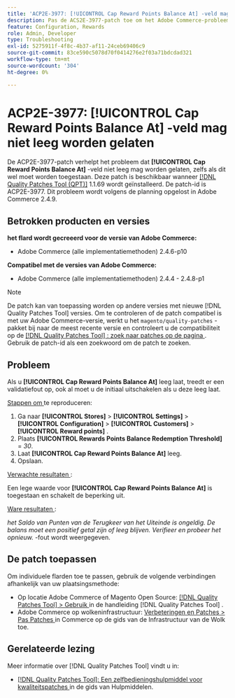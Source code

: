 ```yaml
---
title: 'ACP2E-3977: [!UICONTROL Cap Reward Points Balance At] -veld mag niet leeg worden gelaten'
description: Pas de ACS2E-3977-patch toe om het Adobe Commerce-probleem op te lossen waarbij het veld **[!UICONTROL Cap Reward Points Balance At]*** niet leeg kon worden gelaten wanneer het veld **[!UICONTROL Rewards Points Balance Redemption Threshold]*** was ingesteld, wat een validatiefout veroorzaakte.
feature: Configuration, Rewards
role: Admin, Developer
type: Troubleshooting
exl-id: 5275911f-4f8c-4b37-af11-24ceb69406c9
source-git-commit: 83ce590c5078d70f0414276e2f03a71bdcdad321
workflow-type: tm+mt
source-wordcount: '304'
ht-degree: 0%

---
```


# ACP2E-3977: **[!UICONTROL Cap Reward Points Balance At]** -veld mag niet leeg worden gelaten

De ACP2E-3977-patch verhelpt het probleem dat **[!UICONTROL Cap Reward Points Balance At]** -veld niet leeg mag worden gelaten, zelfs als dit wel moet worden toegestaan. Deze patch is beschikbaar wanneer [[!DNL Quality Patches Tool (QPT)]](/help/tools/quality-patches-tool/quality-patches-tool-to-self-serve-quality-patches.md) 1.1.69 wordt geïnstalleerd. De patch-id is ACP2E-3977. Dit probleem wordt volgens de planning opgelost in Adobe Commerce 2.4.9.

## Betrokken producten en versies

**het flard wordt gecreeerd voor de versie van Adobe Commerce:**

* Adobe Commerce (alle implementatiemethoden) 2.4.6-p10

**Compatibel met de versies van Adobe Commerce:**

* Adobe Commerce (alle implementatiemethoden) 2.4.4 - 2.4.8-p1

>[!NOTE]
>
>De patch kan van toepassing worden op andere versies met nieuwe [!DNL Quality Patches Tool] versies. Om te controleren of de patch compatibel is met uw Adobe Commerce-versie, werkt u het `magento/quality-patches` -pakket bij naar de meest recente versie en controleert u de compatibiliteit op de [[!DNL Quality Patches Tool] : zoek naar patches op de pagina ](https://experienceleague.adobe.com/tools/commerce-quality-patches/index.html?lang=nl-NL) . Gebruik de patch-id als een zoekwoord om de patch te zoeken.

## Probleem

Als u **[!UICONTROL Cap Reward Points Balance At]** leeg laat, treedt er een validatiefout op, ook al moet u de initiaal uitschakelen als u deze leeg laat.

<u> Stappen om </u> te reproduceren:

1. Ga naar **[!UICONTROL Stores]** > **[!UICONTROL Settings]** > **[!UICONTROL Configuration]** > **[!UICONTROL Customers]** > **[!UICONTROL Reward points]** .
1. Plaats **[!UICONTROL Rewards Points Balance Redemption Threshold]** = *30*.
1. Laat **[!UICONTROL Cap Reward Points Balance At]** leeg.
1. Opslaan.

<u> Verwachte resultaten </u>:

Een lege waarde voor **[!UICONTROL Cap Reward Points Balance At]** is toegestaan en schakelt de beperking uit.

<u> Ware resultaten </u>:

*het Saldo van Punten van de Terugkeer van het Uiteinde is ongeldig. De balans moet een positief getal zijn of leeg blijven. Verifieer en probeer het opnieuw.* -fout wordt weergegeven.

## De patch toepassen

Om individuele flarden toe te passen, gebruik de volgende verbindingen afhankelijk van uw plaatsingsmethode:

* Op locatie Adobe Commerce of Magento Open Source: [[!DNL Quality Patches Tool] > Gebruik ](/help/tools/quality-patches-tool/usage.md) in de handleiding [!DNL Quality Patches Tool] .
* Adobe Commerce op wolkeninfrastructuur: [ Verbeteringen en Patches > Pas Patches ](https://experienceleague.adobe.com/docs/commerce-cloud-service/user-guide/develop/upgrade/apply-patches.html?lang=nl-NL) in Commerce op de gids van de Infrastructuur van de Wolk toe.

## Gerelateerde lezing

Meer informatie over [!DNL Quality Patches Tool] vindt u in:

* [[!DNL Quality Patches Tool]: Een zelfbedieningshulpmiddel voor kwaliteitspatches ](/help/tools/quality-patches-tool/quality-patches-tool-to-self-serve-quality-patches.md) in de gids van Hulpmiddelen.

